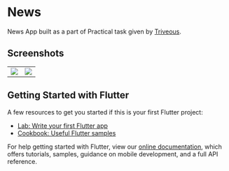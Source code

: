 # News

News App built as a part of Practical task given by [Triveous](http://triveous.com/).

## Screenshots

<table>
    <tr>
        <td><img src="/readme-medias/screenshots/1.png"></td>
        <td><img src="/readme-medias/screenshots/2.png"></td>
    </tr>
</table>

## Getting Started with Flutter

A few resources to get you started if this is your first Flutter project:

- [Lab: Write your first Flutter app](https://flutter.dev/docs/get-started/codelab)
- [Cookbook: Useful Flutter samples](https://flutter.dev/docs/cookbook)

For help getting started with Flutter, view our
[online documentation](https://flutter.dev/docs), which offers tutorials,
samples, guidance on mobile development, and a full API reference.
